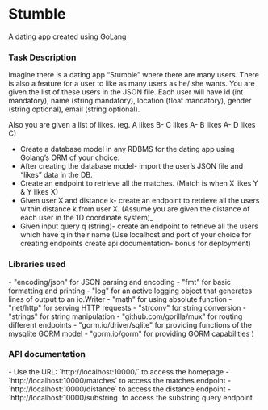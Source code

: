 # Stumble
A dating app created using GoLang
<h3>Task Description</h3>
Imagine there is a dating app “Stumble” where there are many
users. There is also a feature for a user to like as many users as he/
she wants. You are given the list of these users in the JSON file.
Each user will have id (int mandatory), name (string mandatory),
location (float mandatory), gender (string optional), email (string
optional).

Also you are given a list of likes. (eg. A likes B- C likes A- B likes A- D
likes C)
- Create a database model in any RDBMS for the dating app
using Golang’s ORM of your choice.
- After creating the database model- import the user’s JSON file
and “likes” data in the DB. 
- Create an endpoint to retrieve all the matches. (Match is when X
likes Y & Y likes X) 
- Given user X and distance k- create an endpoint to retrieve all
the users within distance k from user X. (Assume you are given the
distance of each user in the 1D coordinate system)_
- Given input query q (string)- create an endpoint to retrieve all the
users which have q in their name
(Use localhost and port of your choice for creating endpoints
create api documentation- bonus for deployment)

<h3>Libraries used</h3>
-   "encoding/json" for JSON parsing and encoding
-	"fmt" for basic formatting and printing 
-	"log" for an active logging object that generates lines of output to an io.Writer
-	"math" for using absolute function
-    "net/http" for serving HTTP requests
-	"strconv" for string conversion
-	"strings" for string manipulation
-	"github.com/gorilla/mux" for routing different endpoints 
-	"gorm.io/driver/sqlite" for providing functions of the mysqlite GORM model
-	"gorm.io/gorm" for providing GORM capabilities
)
<h3>API documentation</h3>
- Use the URL: `http://localhost:10000/` to access the homepage
- `http://localhost:10000/matches` to access the matches endpoint
- `http://localhost:10000/distance` to access the distance endpoint
- `http://localhost:10000/substring` to access the substring query endpoint